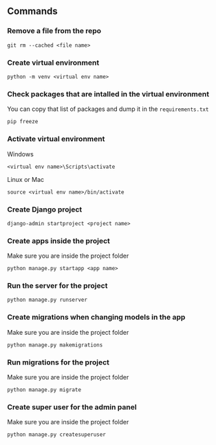 ## Commands

### Remove a file from the repo
```
git rm --cached <file name>
```

### Create virtual environment
```
python -m venv <virtual env name>
```

### Check packages that are intalled in the virtual environment

You can copy that list of packages and dump it in the `requirements.txt`
```
pip freeze
```

### Activate virtual environment
Windows
```
<virtual env name>\Scripts\activate
```

Linux or Mac
```
source <virtual env name>/bin/activate
```

### Create Django project
```
django-admin startproject <project name>
```

### Create apps inside the project
Make sure you are inside the project folder

```
python manage.py startapp <app name>
```

### Run the server for the project
```
python manage.py runserver
```

### Create migrations when changing models in the app
Make sure you are inside the project folder

```
python manage.py makemigrations
```

### Run migrations for the project
Make sure you are inside the project folder

```
python manage.py migrate
```

### Create super user for the admin panel
Make sure you are inside the project folder

```
python manage.py createsuperuser
```


